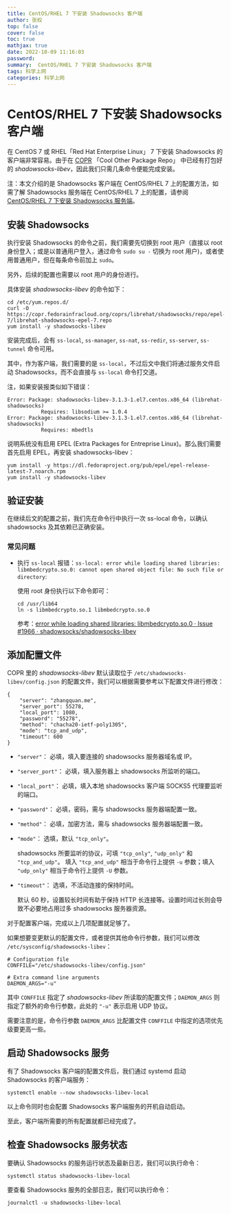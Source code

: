 ```yaml
---
title: CentOS/RHEL 7 下安装 Shadowsocks 客户端
author: 张权
top: false
cover: false
toc: true
mathjax: true
date: 2022-10-09 11:16:03
password:
summary:  CentOS/RHEL 7 下安装 Shadowsocks 客户端
tags: 科学上网
categories: 科学上网
---
```

# CentOS/RHEL 7 下安装 Shadowsocks 客户端

在 CentOS 7 或 RHEL「Red Hat Enterprise Linux」 7 下安装 Shadowsocks 的客户端非常容易。由于在 [COPR](https://copr.fedorainfracloud.org/coprs/librehat/shadowsocks/) 「Cool Other Package Repo」 中已经有打包好的 *shadowsocks-libev*，因此我们只需几条命令便能完成安装。

注：本文介绍的是 Shadowsocks 客户端在 CentOS/RHEL 7 上的配置方法，如需了解 Shadowsocks 服务端在 CentOS/RHEL 7 上的配置，请参阅 [CentOS/RHEL 7 下安装 Shadowsocks 服务端](https://zhangquan.me/2022/10/09/centos-rhel-7-xia-an-zhuang-shadowsocks-fu-wu-duan/)。

## 安装 Shadowsocks

执行安装 Shadowsocks 的命令之前，我们需要先切换到 root 用户（直接以 root 身份登入；或是以普通用户登入，通过命令 `sudo su -` 切换为 root 用户)，或者使用普通用户，但在每条命令前加上 `sudo`。

另外，后续的配置也需要以 root 用户的身份进行。

具体安装 *shadowsocks-libev* 的命令如下：

``` shell
cd /etc/yum.repos.d/
curl -O https://copr.fedorainfracloud.org/coprs/librehat/shadowsocks/repo/epel-7/librehat-shadowsocks-epel-7.repo
yum install -y shadowsocks-libev
```

安装完成后，会有 `ss-local`, `ss-manager`, `ss-nat`, `ss-redir`, `ss-server`, `ss-tunnel` 命令可用。

其中，作为客户端，我们需要的是 `ss-local`，不过后文中我们将通过服务文件启动 Shadowsocks，而不会直接与 `ss-local` 命令打交道。

注，如果安装报类似如下错误：

```shell
Error: Package: shadowsocks-libev-3.1.3-1.el7.centos.x86_64 (librehat-shadowsocks)
           Requires: libsodium >= 1.0.4
Error: Package: shadowsocks-libev-3.1.3-1.el7.centos.x86_64 (librehat-shadowsocks)
           Requires: mbedtls
```

说明系统没有启用 EPEL (Extra Packages for Entreprise Linux)。那么我们需要首先启用 EPEL，再安装 shadowsocks-libev：

```shell
yum install -y https://dl.fedoraproject.org/pub/epel/epel-release-latest-7.noarch.rpm
yum install -y shadowsocks-libev
```

## 验证安装

在继续后文的配置之前，我们先在命令行中执行一次 ss-local 命令，以确认 shadowsocks 及其依赖已正确安装。


### 常见问题

- 执行 `ss-local` 报错：`ss-local: error while loading shared libraries: libmbedcrypto.so.0: cannot open shared object file: No such file or directory`:

  使用 root 身份执行以下命令即可：

  ```shell
  cd /usr/lib64
  ln -s libmbedcrypto.so.1 libmbedcrypto.so.0
  ```

  参考：[error while loading shared libraries: libmbedcrypto.so.0 · Issue #1966 · shadowsocks/shadowsocks-libev](https://github.com/shadowsocks/shadowsocks-libev/issues/1966)

## 添加配置文件

COPR 里的 *shadowsocks-libev* 默认读取位于 `/etc/shadowsocks-libev/config.json` 的配置文件，我们可以根据需要参考以下配置文件进行修改：

```shell
{
	"server": "zhangquan.me",
	"server_port": 55278,
	"local_port": 1080,
	"password": "55278",
	"method": "chacha20-ietf-poly1305",
	"mode": "tcp_and_udp",
	"timeout": 600
}
```

- `"server"`： 必填，填入要连接的 shadowsocks 服务器域名或 IP。

- `"server_port"`： 必填，填入服务器上 shadowsocks 所监听的端口。

- `"local_port"`： 必填，填入本地 shadowsocks 客户端 SOCKS5 代理要监听的端口。

- `"password"`： 必填，密码，需与 shadowsocks 服务器端配置一致。

- `"method"`： 必填，加密方法，需与 shadowsocks 服务器端配置一致。

- `"mode"`： 选填，默认 `"tcp_only"`。

  shadowsocks 所要监听的协议，可填 `"tcp_only"`, `"udp_only"` 和 `"tcp_and_udp"`。
  填入 `"tcp_and_udp"` 相当于命令行上提供 `-u` 参数；填入 `"udp_only"` 相当于命令行上提供 `-U` 参数。

- `"timeout"`： 选填，不活动连接的保持时间。

  默认 60 秒，设置较长时间有助于保持 HTTP 长连接等。设置时间过长则会导致不必要地占用过多 shadowsocks 服务器资源。

对于配置客户端，完成以上几项配置就足够了。

如果想要变更默认的配置文件，或者提供其他命令行参数，我们可以修改 `/etc/sysconfig/shadowsocks-libev`：

```
# Configuration file
CONFFILE="/etc/shadowsocks-libev/config.json"

# Extra command line arguments
DAEMON_ARGS="-u"
```

其中 `CONFFILE` 指定了 *shadowsocks-libev* 所读取的配置文件；`DAEMON_ARGS` 则指定了额外的命令行参数，此处的 `"-u"` 表示启用 UDP 协议。

需要注意的是，命令行参数 `DAEMON_ARGS` 比配置文件 `CONFFILE` 中指定的选项优先级要更高一些。

## 启动 Shadowsocks 服务

有了 Shadowsocks 客户端的配置文件后，我们通过 systemd 启动 Shadowsocks 的客户端服务：

```shell
systemctl enable --now shadowsocks-libev-local
```

以上命令同时也会配置 Shadowsocks 客户端服务的开机自动启动。

至此，客户端所需要的所有配置就都已经完成了。

## 检查 Shadowsocks 服务状态

要确认 Shadowsocks 的服务运行状态及最新日志，我们可以执行命令：

```shell
systemctl status shadowsocks-libev-local
```

要查看 Shadowsocks 服务的全部日志，我们可以执行命令：

```shell
journalctl -u shadowsocks-libev-local
```